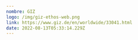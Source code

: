 ```yaml
---
nombre: GIZ
logo: /img/giz-ethos-web.png
link: https://www.giz.de/en/worldwide/33041.html
date: 2022-08-13T05:33:14.229Z
---
```

